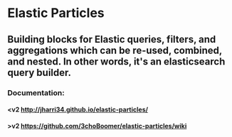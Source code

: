 # Elastic Particles
## Building blocks for Elastic queries, filters, and aggregations which can be re-used, combined, and nested. In other words, it's an elasticsearch query builder.
### Documentation: 
#### <v2 http://jharri34.github.io/elastic-particles/
#### >v2 https://github.com/3choBoomer/elastic-particles/wiki

